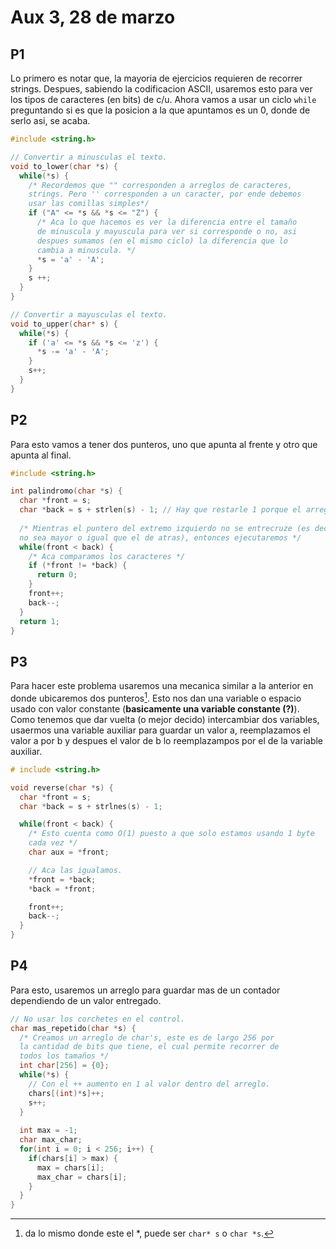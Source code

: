 # Aux 3, 28 de marzo

## P1

Lo primero es notar que, la mayoria de ejercicios requieren de recorrer strings. Despues, sabiendo la codificacion ASCII, usaremos esto para ver los tipos de caracteres (en bits) de c/u. Ahora vamos a usar un ciclo `while` preguntando si es que la posicion a la que apuntamos es un 0, donde de serlo asi, se acaba.

``` c
#include <string.h>

// Convertir a minusculas el texto.
void to_lower(char *s) {
  while(*s) {
    /* Recordemos que "" corresponden a arreglos de caracteres, 
    strings. Pero '' corresponden a un caracter, por ende debemos 
    usar las comillas simples*/
    if ("A" <= *s && *s <= "Z") {
      /* Aca lo que hacemos es ver la diferencia entre el tamaño 
      de minuscula y mayuscula para ver si corresponde o no, asi 
      despues sumamos (en el mismo ciclo) la diferencia que lo  
      cambia a minuscula. */
      *s = 'a' - 'A';
    }
    s ++;
  }
}

// Convertir a mayusculas el texto.
void to_upper(char* s) {
  while(*s) {
    if ('a' <= *s && *s <= 'z') {
      *s -= 'a' - 'A';
    }
    s++;
  }
}
```

## P2

Para esto vamos a tener dos punteros, uno que apunta al frente y otro que apunta al final.

``` c
#include <string.h>

int palindromo(char *s) {
  char *front = s;
  char *back = s + strlen(s) - 1; // Hay que restarle 1 porque el arreglo termina con 0.
  
  /* Mientras el puntero del extremo izquierdo no se entrecruze (es decir,
  no sea mayor o igual que el de atras), entonces ejecutaremos */
  while(front < back) {
    /* Aca comparamos los caracteres */
    if (*front != *back) {
      return 0;
    }
    front++;
    back--;
  }
  return 1;
}
```

## P3

Para hacer este problema usaremos una mecanica similar a la anterior en donde ubicaremos dos punteros[^1]. Esto nos dan una variable o espacio usado con valor constante (**basicamente una variable constante (?)**). Como tenemos que dar vuelta (o mejor decido) intercambiar dos variables, usaermos una variable auxiliar para guardar un valor a, reemplazamos el valor a por b y despues el valor de b lo reemplazampos por el de la variable auxiliar.

``` c
# include <string.h>

void reverse(char *s) {
  char *front = s;
  char *back = s + strlnes(s) - 1;

  while(front < back) {
    /* Esto cuenta como O(1) puesto a que solo estamos usando 1 byte 
    cada vez */
    char aux = *front;

    // Aca las igualamos.
    *front = *back;
    *back = *front;

    front++;
    back--;
  }
}
```

## P4

Para esto, usaremos un arreglo para guardar mas de un contador dependiendo de un valor entregado.

``` c
// No usar los corchetes en el control.
char mas_repetido(char *s) {
  /* Creamos un arreglo de char's, este es de largo 256 por 
  la cantidad de bits que tiene, el cual permite recorrer de 
  todos los tamaños */
  int char[256] = {0};
  while(*s) {
    // Con el ++ aumento en 1 al valor dentro del arreglo.
    chars[(int)*s]++;
    s++;
  }
  
  int max = -1;
  char max_char;
  for(int i = 0; i < 256; i++) {
    if(chars[i] > max) {
      max = chars[i];
      max_char = chars[i];
    }
  }
}
```

[^1]: da lo mismo donde este el *, puede ser `char* s` o `char *s`.
